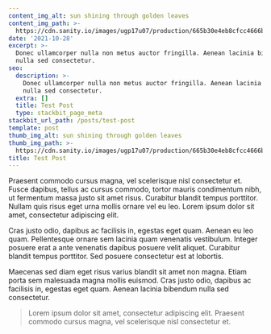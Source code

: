 ```yaml
---
content_img_alt: sun shining through golden leaves
content_img_path: >-
  https://cdn.sanity.io/images/ugp17u07/production/665b30e4eb8cfcc4666b92132b20b3b4cd816a53-2000x1333.jpg
date: '2021-10-28'
excerpt: >-
  Donec ullamcorper nulla non metus auctor fringilla. Aenean lacinia bibendum
  nulla sed consectetur.
seo:
  description: >-
    Donec ullamcorper nulla non metus auctor fringilla. Aenean lacinia bibendum
    nulla sed consectetur.
  extra: []
  title: Test Post
  type: stackbit_page_meta
stackbit_url_path: /posts/test-post
template: post
thumb_img_alt: sun shining through golden leaves
thumb_img_path: >-
  https://cdn.sanity.io/images/ugp17u07/production/665b30e4eb8cfcc4666b92132b20b3b4cd816a53-2000x1333.jpg
title: Test Post
---
```

Praesent commodo cursus magna, vel scelerisque nisl consectetur et. Fusce dapibus, tellus ac cursus commodo, tortor mauris condimentum nibh, ut fermentum massa justo sit amet risus. Curabitur blandit tempus porttitor. Nullam quis risus eget urna mollis ornare vel eu leo. Lorem ipsum dolor sit amet, consectetur adipiscing elit.

Cras justo odio, dapibus ac facilisis in, egestas eget quam. Aenean eu leo quam. Pellentesque ornare sem lacinia quam venenatis vestibulum. Integer posuere erat a ante venenatis dapibus posuere velit aliquet. Curabitur blandit tempus porttitor. Sed posuere consectetur est at lobortis.

Maecenas sed diam eget risus varius blandit sit amet non magna. Etiam porta sem malesuada magna mollis euismod. Cras justo odio, dapibus ac facilisis in, egestas eget quam. Aenean lacinia bibendum nulla sed consectetur.

> Lorem ipsum dolor sit amet, consectetur adipiscing elit. Praesent commodo cursus magna, vel scelerisque nisl consectetur et.

